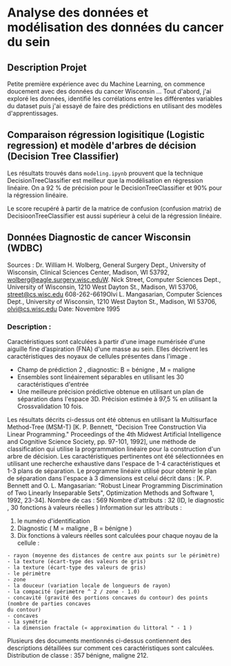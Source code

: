 # Analyse des données et modélisation des données du cancer du sein 

## Description Projet

Petite première expérience avec du Machine Learning, on commence doucement avec des données du cancer Wisconsin ... Tout d'abord, j'ai exploré les données, identifié les corrélations entre les différentes variables du dataset puis j'ai essayé de faire des prédictions en utilisant des modèles d'apprentissages.

## Comparaison régression logisitique (Logistic regression) et modèle d'arbres de décision (Decision Tree Classifier)

Les résultats trouvés dans <code>modeling.ipynb</code> prouvent que la technique DecisionTreeClassifier est meilleur que la modélisation en régression linéaire. On a 92 % de précision pour le DecisionTreeClassifier et 90% pour la régression linéaire.

Le score recupéré à partir de la matrice de confusion (confusion matrix) de DecisioonTreeClassifier est aussi supérieur à celui de la régression linéaire.

## Données Diagnostic de cancer Wisconsin (WDBC)
Sources :
  Dr. William H. Wolberg, General Surgery Dept., University of Wisconsin, Clinical Sciences Center, Madison,
  WI 53792, wolberg@eagle.surgery.wisc.eduW. Nick Street, Computer Sciences Dept., University of
  Wisconsin, 1210 West Dayton St., Madison, WI 53706, street@cs.wisc.edu 608-262-6619Olvi L.
  Mangasarian, Computer Sciences Dept., University of Wisconsin, 1210 West Dayton St., Madison, WI
  53706, olvi@cs.wisc.edu
  Date: Novembre 1995

 ### Description :
  Caractéristiques sont calculées à partir d'une image numérisée d'une aiguille fine d’aspiration (FNA) d'une
  masse au sein. Elles décrivent les caractéristiques des noyaux de cellules présentes dans l'image .
  - Champ de prédiction 2 , diagnostic: B = bénigne , M = maligne
  - Ensembles sont linéairement séparables en utilisant les 30 caractéristiques d'entrée
  - Une meilleure précision prédictive obtenue en utilisant un plan de séparation dans l'espace 3D. Précision
  estimée à 97,5 % en utilisant la Crossvalidation 10 fois.
  
  Les résultats décrits ci-dessus ont été obtenus en utilisant la Multisurface Method-Tree (MSM-T) [K. P.
  Bennett, "Decision Tree Construction Via Linear Programming." Proceedings of the 4th Midwest Artificial
  Intelligence and Cognitive Science Society, pp. 97-101, 1992], une méthode de classification qui utilise la
  programmation linéaire pour la construction d'un arbre de décision. Les caractéristiques pertinentes ont
  été sélectionnées en utilisant une recherche exhaustive dans l'espace de 1-4 caractéristiques et 1-3 plans
  de séparation.
  Le programme linéaire utilisé pour obtenir le plan de séparation dans l'espace à 3 dimensions est celui
  décrit dans :
  [K. P. Bennett and O. L. Mangasarian: "Robust Linear Programming Discrimination of Two Linearly
  Inseparable Sets", Optimization Methods and Software 1, 1992, 23-34].
  Nombre de cas : 569
  Nombre d'attributs : 32 (ID, le diagnostic , 30 fonctions à valeurs réelles )
  Information sur les attributs :
  1) le numéro d'identification
  2) Diagnostic ( M = maligne , B = bénigne )
  3) Dix fonctions à valeurs réelles sont calculées pour chaque noyau de la cellule :
  
    - rayon (moyenne des distances de centre aux points sur le périmètre)
    - la texture (écart-type des valeurs de gris)
    - la texture (écart-type des valeurs de gris)
    - le périmètre
    - zone
    - la douceur (variation locale de longueurs de rayon)
    - la compacité (périmètre ^ 2 / zone - 1.0)
    - concavité (gravité des portions concaves du contour) des points (nombre de parties concaves
    du contour)
    - concaves
    - la symétrie
    - la dimension fractale (« approximation du littoral " - 1 )
  
  Plusieurs des documents mentionnés ci-dessus contiennent des descriptions détaillées sur comment ces
  caractéristiques sont calculées.
  Distribution de classe : 357 bénigne, maligne 212.
  
  
